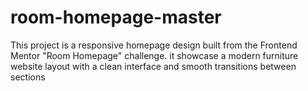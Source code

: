 # room-homepage-master
This project is a responsive homepage design built from the Frontend Mentor "Room Homepage" challenge. it showcase a modern furniture website layout with a clean interface and smooth transitions between sections
